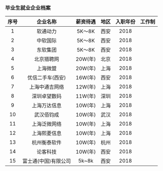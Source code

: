 ### 毕业生就业企业档案
| 序号 | 企业名称 | 薪资待遇 | 地区 | 入职年份 | 工作制 |
| :----:| :----:| :----: | :----: | :----: | :----: |
| 1 | 软通动力 | 5K～8K | 西安 | 2018 |  |
| 2 | 中软国际 | 5K～8K | 西安 | 2018 |  |
| 3 | 东软集团 | 5K～8K | 西安 | 2018 |  |
| 4 | 北京猎聘网 | 20W(年) | 北京 | 2018 |  |
| 5 | 上海微盟 | 20W(年) | 上海 | 2018 |  |
| 6 | 优信二手车(西安) | 16W(年) | 西安 | 2018 |  |
| 7 | 上海中通吉网络 | 12W(年) | 上海 | 2018 |  |
| 8 | 深圳卓望数码 | 11W(年) | 深圳 | 2018 |  |
| 9 | 上海万达信息 | 10W(年) | 上海 | 2018 |  |
| 10 | 武汉佰钧成 | 10W(年) | 武汉 | 2018 |  |
| 11 | 上海泛微网络 | 10W(年) | 上海 | 2018 |  |
| 12 | 上海熙菱信息 | 10W(年) | 上海 | 2018 |  |
| 13 | 杭州衡泰软件 | 10W(年) | 杭州 | 2018 |  |
| 14 | 论客科技 | 10W(年) | 西安 | 2018 |  |
| 15| 富士通(中国)有限公司 | 5k~8k | 西安 | 2018 |  |
